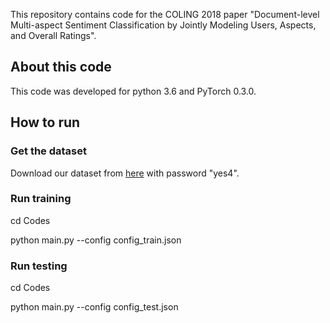 This repository contains code for the COLING 2018 paper "Document-level Multi-aspect Sentiment Classification by Jointly Modeling Users, Aspects, and Overall Ratings".

## About this code

This code was developed for python 3.6 and PyTorch 0.3.0.

## How to run

### Get the dataset

Download our dataset from  [here](https://pan.baidu.com/s/11K7nM-3iqW2_yIJs2edh0w) with password "yes4".

### Run training

cd Codes

python main.py --config config_train.json

### Run testing

cd Codes

python main.py --config config_test.json


